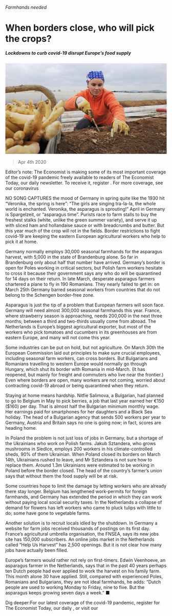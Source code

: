 ###### Farmhands needed

# When borders close, who will pick the crops? 

##### Lockdowns to curb covid-19 disrupt Europe’s food supply 

![image](images/20200404_EUP001_0.jpg) 

> Apr 4th 2020 

Editor’s note: The Economist is making some of its most important coverage of the covid-19 pandemic freely available to readers of The Economist Today, our daily newsletter. To receive it, register . For more coverage, see our coronavirus 

NO SONG CAPTURES the mood of Germany in spring quite like the 1930 hit “Veronika, the spring is here”: “The girls are singing tra-la-la, the whole world is enchanted. Veronika, the asparagus is sprouting!” April in Germany is Spargelzeit, or “asparagus time”. Purists race to farm stalls to buy the freshest stalks (white, unlike the green summer variety), and serve it up with sliced ham and hollandaise sauce or with breadcrumbs and butter. But this year much of the crop will rot in the fields. Border restrictions to fight covid-19 are keeping the eastern European agricultural workers who help to pick it at home.

Germany normally employs 30,000 seasonal farmhands for the asparagus harvest, with 5,000 in the state of Brandenburg alone. So far in Brandenburg only about half that number have arrived. Germany’s border is open for Poles working in critical sectors, but Polish farm workers hesitate to cross it because their government says any who do will be quarantined for 14 days on their return. In late March, desperate asparagus farmers chartered a plane to fly in 190 Romanians. They nearly failed to get in: on March 25th Germany barred seasonal workers from countries that do not belong to the Schengen border-free zone.


Asparagus is just the tip of a problem that European farmers will soon face. Germany will need almost 300,000 seasonal farmhands this year. France, where strawberry season is approaching, needs 200,000 in the next three months; between a third and two-thirds usually come from abroad. The Netherlands is Europe’s biggest agricultural exporter, but most of the workers who pick tomatoes and cucumbers in its greenhouses are from eastern Europe, and many will not come this year.

Some industries can be put on hold, but not agriculture. On March 30th the European Commission laid out principles to make sure crucial employees, including seasonal farm workers, can cross borders. But Bulgarians and Romanians travelling to western Europe would normally go through Hungary, which shut its border with Romania in mid-March. (It has reopened, but mainly for freight and commuters who live near the frontier.) Even where borders are open, many workers are not coming, worried about contracting covid-19 abroad or being quarantined when they return.

Staying at home means hardship. Nitfie Salimova, a Bulgarian, had planned to go to Belgium in May to pick berries, a job that last year earned her €150 ($160) per day. That is almost half the Bulgarian minimum monthly wage. Her earnings paid for smartphones for her daughters and a Black Sea holiday. The head of a Bulgarian agency that sends 500 workers per year to Germany, Austria and Britain says no one is going now; in fact, scores are heading home.

In Poland the problem is not just loss of jobs in Germany, but a shortage of the Ukrainians who work on Polish farms. Jakub Sztandera, who grows mushrooms in Siedlce, employs 200 workers in his climate-controlled sheds, 90% of them Ukrainian. When Poland closed its borders on March 14th, Ukrainians rushed to leave, and Mr Sztandera is not sure how to replace them. Around 1.3m Ukrainians were estimated to be working in Poland before the border closed. The head of the country’s farmer’s union says that without them the food supply will be at risk.

Some countries hope to limit the damage by letting workers who are already there stay longer. Belgium has lengthened work-permits for foreign farmhands, and Germany has extended the period in which they can work without paying local social security taxes. In the Netherlands a collapse of demand for flowers has left workers who came to pluck tulips with little to do; some have gone to vegetable farms.

Another solution is to recruit locals idled by the shutdown. In Germany a website for farm jobs received thousands of postings on its first day. France’s agricultural umbrella organisation, the FNSEA, says its new jobs site has 150,000 subscribers. An online jobs market in the Netherlands called “Help Us Harvest” has 2,500 openings. But it is not clear how many jobs have actually been filled.

Europe’s farmers would rather not rely on first-timers. Edwin Veenhoeve, an asparagus farmer in the Netherlands, says that in the past 40 years perhaps ten Dutch people had ever applied to work the harvest on his family farm. This month alone 30 have applied. Still, compared with experienced Poles, Romanians and Bulgarians, they are not ideal farmhands, he adds: “Dutch people are used to working Monday to Friday, nine to five. But the asparagus keeps growing seven days a week.” ■

Dig deeper:For our latest coverage of the covid-19 pandemic, register for The Economist Today, our daily , or visit our 

